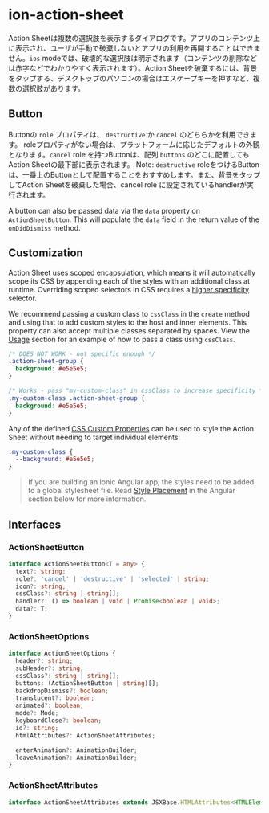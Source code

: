 # ion-action-sheet

Action Sheetは複数の選択肢を表示するダイアログです。アプリのコンテンツ上に表示され、ユーザが手動で破棄しないとアプリの利用を再開することはできません。`ios` modeでは、破壊的な選択肢は明示されます（コンテンツの削除などは赤字などでわかりやすく表示されます）。Action Sheetを破棄するには、背景をタップする、デスクトップのパソコンの場合はエスケープキーを押すなど、複数の選択肢があります。

## Button

Buttonの `role` プロパティは、 `destructive` か `cancel` のどちらかを利用できます。 roleプロパティがない場合は、プラットフォームに応じたデフォルトの外観となります。`cancel` role を持つButtonは、配列 `buttons` のどこに配置してもAction Sheetの最下部に表示されます。 Note: `destructive` roleをつけるButtonは、一番上のButtonとして配置することをおすすめします。また、背景をタップしてAction Sheetを破棄した場合、cancel role に設定されているhandlerが実行されます。

A button can also be passed data via the `data` property on `ActionSheetButton`. This will populate the `data` field in the return value of the `onDidDismiss` method.

## Customization

Action Sheet uses scoped encapsulation, which means it will automatically scope its CSS by appending each of the styles with an additional class at runtime. Overriding scoped selectors in CSS requires a [higher specificity](https://developer.mozilla.org/en-US/docs/Web/CSS/Specificity) selector.

We recommend passing a custom class to `cssClass` in the `create` method and using that to add custom styles to the host and inner elements. This property can also accept multiple classes separated by spaces. View the [Usage](#usage) section for an example of how to pass a class using `cssClass`.

```css
/* DOES NOT WORK - not specific enough */
.action-sheet-group {
  background: #e5e5e5;
}

/* Works - pass "my-custom-class" in cssClass to increase specificity */
.my-custom-class .action-sheet-group {
  background: #e5e5e5;
}
```

Any of the defined [CSS Custom Properties](#css-custom-properties) can be used to style the Action Sheet without needing to target individual elements:

```css
.my-custom-class {
  --background: #e5e5e5;
}
```

> If you are building an Ionic Angular app, the styles need to be added to a global stylesheet file. Read [Style Placement](#style-placement) in the Angular section below for more information.

## Interfaces

### ActionSheetButton

```typescript
interface ActionSheetButton<T = any> {
  text?: string;
  role?: 'cancel' | 'destructive' | 'selected' | string;
  icon?: string;
  cssClass?: string | string[];
  handler?: () => boolean | void | Promise<boolean | void>;
  data?: T;
}
```

### ActionSheetOptions

```typescript
interface ActionSheetOptions {
  header?: string;
  subHeader?: string;
  cssClass?: string | string[];
  buttons: (ActionSheetButton | string)[];
  backdropDismiss?: boolean;
  translucent?: boolean;
  animated?: boolean;
  mode?: Mode;
  keyboardClose?: boolean;
  id?: string;
  htmlAttributes?: ActionSheetAttributes;

  enterAnimation?: AnimationBuilder;
  leaveAnimation?: AnimationBuilder;
}
```

### ActionSheetAttributes

```typescript
interface ActionSheetAttributes extends JSXBase.HTMLAttributes<HTMLElement> {}
```
